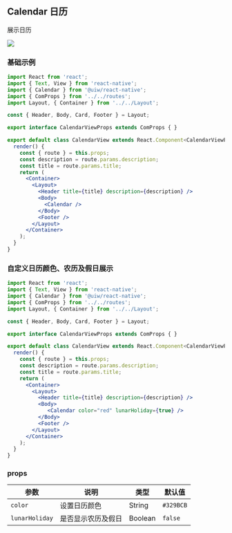 Calendar 日历 
---

展示日历

![](https://user-images.githubusercontent.com/66067296/141939109-5fbd8b77-82fa-4eb4-bd6d-6670fd577878.gif)<!--rehype:style=zoom: 33%;float: right; margin-left: 15px;-->

### 基础示例

```jsx
import React from 'react';
import { Text, View } from 'react-native';
import { Calendar } from '@uiw/react-native';
import { ComProps } from '../../routes';
import Layout, { Container } from '../../Layout';

const { Header, Body, Card, Footer } = Layout;

export interface CalendarViewProps extends ComProps { }

export default class CalendarView extends React.Component<CalendarViewProps> {
  render() {
    const { route } = this.props;
    const description = route.params.description;
    const title = route.params.title;
    return (
      <Container>
        <Layout>
          <Header title={title} description={description} />
          <Body>
            <Calendar />
          </Body>
          <Footer />
        </Layout>
      </Container>
    );
  }
}
```

### 自定义日历颜色、农历及假日展示

```jsx
import React from 'react';
import { Text, View } from 'react-native';
import { Calendar } from '@uiw/react-native';
import { ComProps } from '../../routes';
import Layout, { Container } from '../../Layout';

const { Header, Body, Card, Footer } = Layout;

export interface CalendarViewProps extends ComProps { }

export default class CalendarView extends React.Component<CalendarViewProps> {
  render() {
    const { route } = this.props;
    const description = route.params.description;
    const title = route.params.title;
    return (
      <Container>
        <Layout>
          <Header title={title} description={description} />
          <Body>
             <Calendar color="red" lunarHoliday={true} />
          </Body>
          <Footer />
        </Layout>
      </Container>
    );
  }
}
```

### props

| 参数 | 说明 | 类型 | 默认值 |
|------|------|-----|------|
| `color` | 设置日历颜色 | String | `#329BCB` |
| `lunarHoliday` | 是否显示农历及假日 | Boolean | `false` |